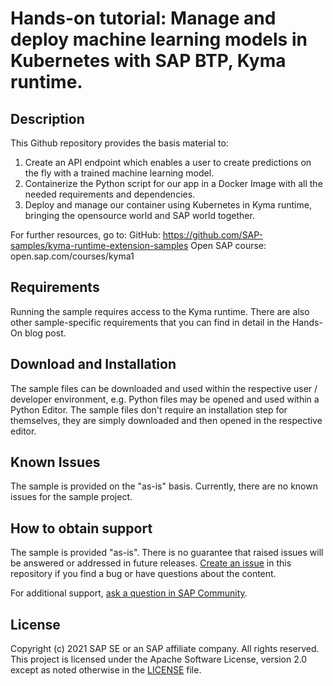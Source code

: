 # Hands-on tutorial: Manage and deploy machine learning models in Kubernetes with SAP BTP, Kyma runtime.

## Description
This Github repository provides the basis material to: 

1. Create an API endpoint which enables a user to create predictions on the fly with a trained machine learning model.
2. Containerize the Python script for our app in a Docker Image with all the needed requirements and dependencies.
3. Deploy and manage our container using Kubernetes in Kyma runtime, bringing the opensource world and SAP world together.

For further resources, go to:
GitHub: https://github.com/SAP-samples/kyma-runtime-extension-samples
Open SAP course: open.sap.com/courses/kyma1

## Requirements
Running the sample requires access to the Kyma runtime. There are also other sample-specific requirements that you can find in detail in the Hands-On blog post.

## Download and Installation
The sample files can be downloaded and used within the respective user / developer environment, e.g. Python files may be opened and used within a Python Editor. The sample files don't require an installation step for themselves, they are simply downloaded and then opened in the respective editor.

## Known Issues
The sample is provided on the "as-is" basis. Currently, there are no known issues for the sample project.

## How to obtain support
The sample is provided "as-is". There is no guarantee that raised issues will be answered or addressed in future releases.
[Create an issue](https://github.com/SAP-samples/<repository-name>/issues) in this repository if you find a bug or have questions about the content.
 
For additional support, [ask a question in SAP Community](https://answers.sap.com/questions/ask.html).

## License
Copyright (c) 2021 SAP SE or an SAP affiliate company. All rights reserved. This project is licensed under the Apache Software License, version 2.0 except as noted otherwise in the [LICENSE](LICENSES/Apache-2.0.txt) file.
